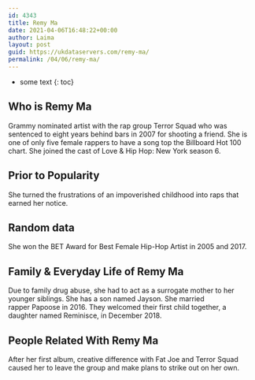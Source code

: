 ```yaml
---
id: 4343
title: Remy Ma
date: 2021-04-06T16:48:22+00:00
author: Laima
layout: post
guid: https://ukdataservers.com/remy-ma/
permalink: /04/06/remy-ma/
---
```


* some text
{: toc}


## Who is Remy Ma
                  
                  
                  
Grammy nominated artist with the rap group Terror Squad who was sentenced to eight years behind bars in 2007 for shooting a friend. She is one of only five female rappers to have a song top the Billboard Hot 100 chart. She joined the cast of Love & Hip Hop: New York season 6. 
                  
              
            
              
            
                
                
                
## Prior to Popularity
                  
                  
                  
She turned the frustrations of an impoverished childhood into raps that earned her notice. 
                  
              
            
              
            
                
                
                
## Random data
                  
                  
                  
She won the BET Award for Best Female Hip-Hop Artist in 2005 and 2017.
                  
              
            
              
            
                
                
                
## Family & Everyday Life of Remy Ma
                  
                  
                  
Due to family drug abuse, she had to act as a surrogate mother to her younger siblings. She has a son named Jayson. She married rapper Papoose in 2016. They welcomed their first child together, a daughter named Reminisce, in December 2018. 
                  
              
            
              
            
                
                
                
## People Related With Remy Ma
                  
                  
                  
After her first album, creative difference with Fat Joe and Terror Squad caused her to leave the group and make plans to strike out on her own. 
                  
              
            
              
            
                
              
            
              
              
            
            
              
            
          
          
          